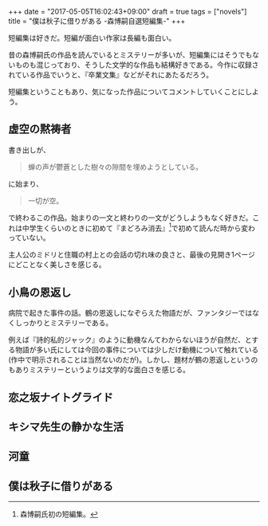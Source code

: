 +++
date = "2017-05-05T16:02:43+09:00"
draft = true
tags = ["novels"]
title = "僕は秋子に借りがある -森博嗣自選短編集-"
+++

短編集は好きだ。短編が面白い作家は長編も面白い。

昔の森博嗣氏の作品を読んでいるとミステリーが多いが、短編集にはそうでもないものも混じっており、そうした文学的な作品も結構好きである。今作に収録されている作品でいうと、『卒業文集』などがそれにあたるだろう。

短編集ということもあり、気になった作品についてコメントしていくことにしよう。

<!--more-->

## 虚空の黙祷者

書き出しが、

> 蝉の声が鬱蒼とした樹々の隙間を埋めようとしている。

に始まり、

> 一切が空。

で終わるこの作品。始まりの一文と終わりの一文がどうしようもなく好きだ。これは中学生くらいのときに初めて『まどろみ消去』[^1]で初めて読んだ時から変わっていない。

主人公のミドリと住職の村上との会話の切れ味の良さと、最後の見開き1ページにどことなく美しさを感じる。

[^1]: 森博嗣氏初の短編集。

## 小鳥の恩返し

病院で起きた事件の話。鶴の恩返しになぞらえた物語だが、ファンタジーではなくしっかりとミステリーである。

例えば『詩的私的ジャック』のように動機なんてわからないほうが自然だ、とする物語が多い氏にしては今回の事件については少しだけ動機について触れている(作中で明示されることは当然ないのだが)。しかし、題材が鶴の恩返しというのもありミステリーというよりは文学的な面白さを感じる。

## 恋之坂ナイトグライド

## キシマ先生の静かな生活

## 河童

## 僕は秋子に借りがある

